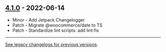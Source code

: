 ## [4.1.0](https://www.npmjs.com/package/@woocommerce/components/v/4.1.0) - 2022-06-14

-   Minor - Add Jetpack Changelogger
-   Patch - Migrate @woocommerce/date to TS
-   Patch - Standardize lint scripts: add lint:fix

---

[See legacy changelogs for previous versions](https://github.com/woocommerce/woocommerce/blob/68581955106947918d2b17607a01bdfdf22288a9/packages/js/date/CHANGELOG.md).
